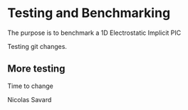 # Testing and Benchmarking

The purpose is to benchmark a 1D Electrostatic Implicit PIC

Testing git changes.

## More testing

Time to change 

Nicolas Savard
